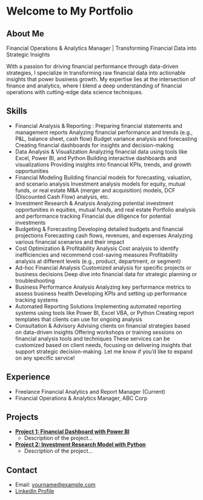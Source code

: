 # Welcome to My Portfolio

## About Me
Financial Operations & Analytics Manager | Transforming Financial Data into Strategic Insights

With a passion for driving financial performance through data-driven strategies, I specialize in transforming raw financial data into actionable insights that power business growth. My expertise lies at the intersection of finance and analytics, where I blend a deep understanding of financial operations with cutting-edge data science techniques.

## Skills
- Financial Analysis & Reporting :
Preparing financial statements and management reports
Analyzing financial performance and trends (e.g., P&L, balance sheet, cash flow)
Budget variance analysis and forecasting
Creating financial dashboards for insights and decision-making
- Data Analysis & Visualization
Analyzing financial data using tools like Excel, Power BI, and Python
Building interactive dashboards and visualizations
Providing insights into financial KPIs, trends, and growth opportunities
- Financial Modeling
Building financial models for forecasting, valuation, and scenario analysis
Investment analysis models for equity, mutual funds, or real estate
M&A (merger and acquisition) models, DCF (Discounted Cash Flow) analysis, etc.
- Investment Research & Analysis
Analyzing potential investment opportunities in equities, mutual funds, and real estate
Portfolio analysis and performance tracking
Financial due diligence for potential investments
- Budgeting & Forecasting
Developing detailed budgets and financial projections
Forecasting cash flows, revenues, and expenses
Analyzing various financial scenarios and their impact
- Cost Optimization & Profitability Analysis
Cost analysis to identify inefficiencies and recommend cost-saving measures
Profitability analysis at different levels (e.g., product, department, or segment)
- Ad-hoc Financial Analysis
Customized analysis for specific projects or business decisions
Deep dive into financial data for strategic planning or troubleshooting
- Business Performance Analysis
Analyzing key performance metrics to assess business health
Developing KPIs and setting up performance tracking systems
- Automated Reporting Solutions
Implementing automated reporting systems using tools like Power BI, Excel VBA, or Python
Creating report templates that clients can use for ongoing analysis
- Consultation & Advisory
Advising clients on financial strategies based on data-driven insights
Offering workshops or training sessions on financial analysis tools and techniques
These services can be customized based on client needs, focusing on delivering insights that support strategic decision-making. Let me know if you’d like to expand on any specific service!


## Experience
- Freelance Financial Analytics and Report Manager (Current)
- Financial Operations & Analytics Manager, ABC Corp

## Projects
- **[Project 1: Financial Dashboard with Power BI](https://github.com/your-username/project1)**
  - Description of the project...
- **[Project 2: Investment Research Model with Python](https://github.com/your-username/project2)**
  - Description of the project...

## Contact
- Email: yourname@example.com
- [LinkedIn Profile](https://www.linkedin.com/in/yourprofile)
